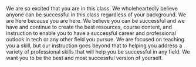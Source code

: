 <section class="overview-yellow">
    <!-- Comment out sections you don't want -->
    <!--<div class="banner-image"><img class="banner-img" src="https://sc-course-materials.s3.us-west-2.amazonaws.com/frontend-course/assets/html/banner-html5.png"></div>-->
    <!-- end banner image -->
    <div class="main-wrapper">
        <!-- Comment out sections you don't want -->
        <!--<div class="lead-content"><img class="leading-image" src="https://sc-course-materials.s3.us-west-2.amazonaws.com/frontend-course/assets/html/html5-logo-trans.png"></div>-->
        <!-- end leading content -->
        <div class="content-lesson"><!-- main section for main content -->
            <p>We are so excited that you are in this class. We wholeheartedly believe anyone can be successful in this class regardless of your background. We are here because you are here. We believe you can be successful and we have and continue to create the best resources, course content, and instruction to enable you to have a successful career and professional outlook in tech or any other field you pursue. We are focused on teaching you a skill, but our instruction goes beyond that to helping you address a variety of professional skills that will help you be successful in any field. We want you to be the best and most successful version of yourself. </p>
            <!--<p>
            <div class="video-player" id="video-player">
                <video id="lesson-video" controls>
                  <source src="https://sc-course-materials.s3.us-west-2.amazonaws.com/frontend-course/assets/images-global/tyler-service-singing-natl-anthem.mp4" type="video/mp4" />
                  Your browser does not support the video tag.
                </video>
            </div>
            </p>-->
        </div>
        <!-- Comment out sections you don't want -->
        <!--<div class="trail-content"><img class="trailing-image" src="https://sc-course-materials.s3.us-west-2.amazonaws.com/frontend-course/assets/html/html5-logo-trans.png"></div>-->
        <!-- end trailing content -->
    </div>
    <!-- Comment out sections you don't want -->
    <!--<div class="banner-image"><img class="banner-img" src="https://sc-course-materials.s3.us-west-2.amazonaws.com/frontend-course/assets/html/banner-html5.png"></div>-->
    <!-- end bottom banner -->
</section>
